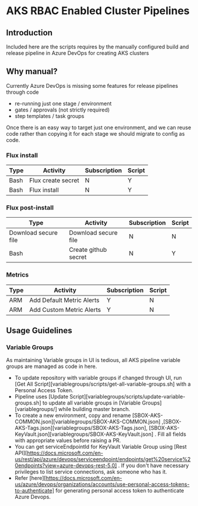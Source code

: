# AKS RBAC Enabled Cluster Pipelines 

## Introduction

Included here are the scripts requires by the manually configured build and release pipeline in Azure DevOps for creating AKS clusters

## Why manual?
Currently Azure DevOps is missing some features for release pipelines through code
* re-running just one stage / environment
* gates / approvals (not strictly required)
* step templates / task groups

Once there is an easy way to target just one environment, and we can reuse code rather than copying it for each stage we should migrate to config as code.



### Flux install
|Type|Activity|Subscription|Script|
|-|-|-|-|
|Bash|Flux create secret|N|Y|
|Bash|Flux install|N|Y|

### Flux post-install
|Type|Activity|Subscription|Script|
|-|-|-|-|
|Download secure file|Download secure file|N|N|
|Bash|Create github secret|N|Y|

### Metrics

|Type|Activity|Subscription|Script|
|-|-|-|-|
ARM|Add Default Metric Alerts|Y|N|
ARM|Add Custom Metric Alerts|Y|N|


## Usage Guidelines

### Variable Groups

As maintaining Variable groups in UI is tedious, all AKS pipeline variable groups are managed as code in here.

* To update repository with variable groups if changed through UI, run [Get All Script][variablegroups/scripts/get-all-variable-groups.sh] with a Personal Access Token.
* Pipeline uses [Update Script][variablegroups/scripts/update-variable-groups.sh] to update all variable groups in [Variable Groups][variablegroups/] while building master branch.
* To create a new environment, copy and rename [SBOX-AKS-COMMON.json][variablegroups/SBOX-AKS-COMMON.json] ,[SBOX-AKS-Tags.json][variablegroups/SBOX-AKS-Tags.json], [SBOX-AKS-KeyVault.json][variablegroups/SBOX-AKS-KeyVault.json] . Fill all fields with appropriate values before raising a PR.
* You can get serviceEndpointId  for KeyVault Variable Group using [Rest API][https://docs.microsoft.com/en-us/rest/api/azure/devops/serviceendpoint/endpoints/get%20service%20endpoints?view=azure-devops-rest-5.0] . If you don't have necessary privileges to list service connections, ask someone who has it. 
* Refer [here][https://docs.microsoft.com/en-us/azure/devops/organizations/accounts/use-personal-access-tokens-to-authenticate] for generating personal access token to authenticate Azure Devops.  

